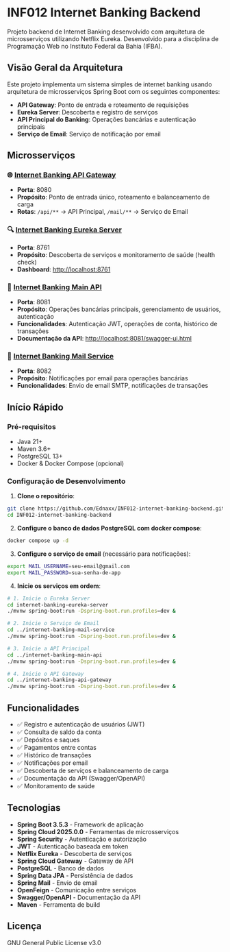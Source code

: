 # INF012 Internet Banking Backend

Projeto backend de Internet Banking desenvolvido com arquitetura de microsserviços utilizando Netflix Eureka. Desenvolvido para a disciplina de Programação Web no Instituto Federal da Bahia (IFBA).

## Visão Geral da Arquitetura

Este projeto implementa um sistema simples de internet banking usando arquitetura de microsserviços Spring Boot com os seguintes componentes:

- **API Gateway**: Ponto de entrada e roteamento de requisições
- **Eureka Server**: Descoberta e registro de serviços
- **API Principal do Banking**: Operações bancárias e autenticação principais
- **Serviço de Email**: Serviço de notificação por email

## Microsserviços

### 🌐 [Internet Banking API Gateway](./internet-banking-api-gateway/README.md)
- **Porta**: 8080
- **Propósito**: Ponto de entrada único, roteamento e balanceamento de carga
- **Rotas**: `/api/**` → API Principal, `/mail/**` → Serviço de Email

### 🔍 [Internet Banking Eureka Server](./internet-banking-eureka-server/README.md)
- **Porta**: 8761
- **Propósito**: Descoberta de serviços e monitoramento de saúde (health check)
- **Dashboard**: <http://localhost:8761>

### 🏦 [Internet Banking Main API](./internet-banking-main-api/README.md)
- **Porta**: 8081
- **Propósito**: Operações bancárias principais, gerenciamento de usuários, autenticação
- **Funcionalidades**: Autenticação JWT, operações de conta, histórico de transações
- **Documentação da API**: <http://localhost:8081/swagger-ui.html>

### 📧 [Internet Banking Mail Service](./internet-banking-mail-service/README.md)
- **Porta**: 8082
- **Propósito**: Notificações por email para operações bancárias
- **Funcionalidades**: Envio de email SMTP, notificações de transações

## Início Rápido

### Pré-requisitos

- Java 21+
- Maven 3.6+
- PostgreSQL 13+
- Docker & Docker Compose (opcional)

### Configuração de Desenvolvimento

1. **Clone o repositório**:
```bash
git clone https://github.com/Ednaxx/INF012-internet-banking-backend.git
cd INF012-internet-banking-backend
```

2. **Configure o banco de dados PostgreSQL com docker compose**:
```bash
docker compose up -d
```

3. **Configure o serviço de email** (necessário para notificações):
```bash
export MAIL_USERNAME=seu-email@gmail.com
export MAIL_PASSWORD=sua-senha-de-app
```

4. **Inicie os serviços em ordem**:

```bash
# 1. Inicie o Eureka Server
cd internet-banking-eureka-server
./mvnw spring-boot:run -Dspring-boot.run.profiles=dev &

# 2. Inicie o Serviço de Email
cd ../internet-banking-mail-service
./mvnw spring-boot:run -Dspring-boot.run.profiles=dev &

# 3. Inicie a API Principal
cd ../internet-banking-main-api
./mvnw spring-boot:run -Dspring-boot.run.profiles=dev &

# 4. Inicie o API Gateway
cd ../internet-banking-api-gateway
./mvnw spring-boot:run -Dspring-boot.run.profiles=dev &
```

## Funcionalidades

- ✅ Registro e autenticação de usuários (JWT)
- ✅ Consulta de saldo da conta
- ✅ Depósitos e saques
- ✅ Pagamentos entre contas
- ✅ Histórico de transações
- ✅ Notificações por email
- ✅ Descoberta de serviços e balanceamento de carga
- ✅ Documentação da API (Swagger/OpenAPI)
- ✅ Monitoramento de saúde

## Tecnologias

- **Spring Boot 3.5.3** - Framework de aplicação
- **Spring Cloud 2025.0.0** - Ferramentas de microsserviços
- **Spring Security** - Autenticação e autorização
- **JWT** - Autenticação baseada em token
- **Netflix Eureka** - Descoberta de serviços
- **Spring Cloud Gateway** - Gateway de API
- **PostgreSQL** - Banco de dados
- **Spring Data JPA** - Persistência de dados
- **Spring Mail** - Envio de email
- **OpenFeign** - Comunicação entre serviços
- **Swagger/OpenAPI** - Documentação da API
- **Maven** - Ferramenta de build

## Licença

GNU General Public License v3.0
